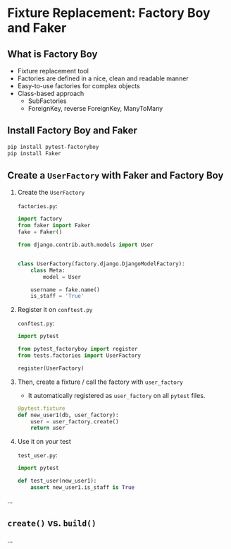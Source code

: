 # Fixture Replacement: Factory Boy and Faker

## What is Factory Boy

- Fixture replacement tool
- Factories are defined in a nice, clean and readable manner
- Easy-to-use factories for complex objects
- Class-based approach
  - SubFactories
  - ForeignKey, reverse ForeignKey, ManyToMany

## Install Factory Boy and Faker

```sh
pip install pytest-factoryboy
pip install Faker
```

## Create a `UserFactory` with Faker and Factory Boy

1. Create the `UserFactory`

   `factories.py`:

   ```python
   import factory
   from faker import Faker
   fake = Faker()
   
   from django.contrib.auth.models import User
   
   
   class UserFactory(factory.django.DjangoModelFactory):
       class Meta:
           model = User
   
       username = fake.name()
       is_staff = 'True'
   ```

2. Register it on `conftest.py`

   `conftest.py`:

   ```python
   import pytest

   from pytest_factoryboy import register
   from tests.factories import UserFactory
   
   register(UserFactory)
   ```

3. Then, create a fixture / call the factory with `user_factory`
   - It automatically registered as `user_factory` on all `pytest` files.

   ```python
   @pytest.fixture
   def new_user1(db, user_factory):
       user = user_factory.create()
       return user
   ```

4. Use it on your test

   `test_user.py`:

   ```python
   import pytest

   def test_user(new_user1):
       assert new_user1.is_staff is True
   ```

...

## `create()` vs. `build()`

...
